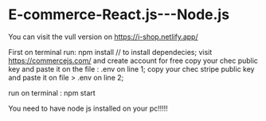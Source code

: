 # E-commerce-React.js---Node.js
You can visit the vull version on https://i-shop.netlify.app/

First on terminal run:
npm install    // to install dependecies;
visit https://commercejs.com/ and create account for free
copy your chec public key and paste it on the file : .env on line 1;
copy your chec stripe public key and paste it on file > .env on line 2;

run on terminal :
npm start



You need to have node js installed on your pc!!!!!
